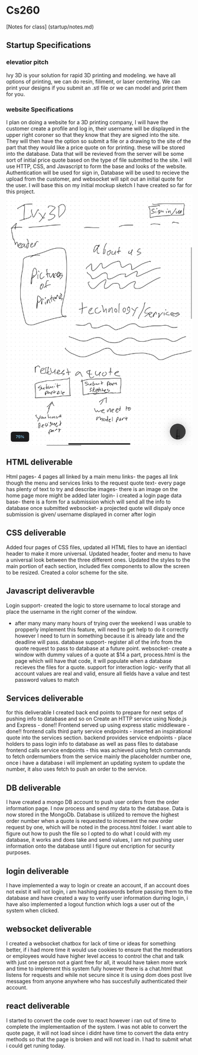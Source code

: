 # Cs260
[Notes for class] (startup/notes.md)
## Startup Specifications
### elevatior pitch
Ivy 3D is your solution for rapid 3D printing and modeling. we have all options of printing, we can do resin, filiment, or laser centering. We can print your designs if you submit an .stl file or we can model and print them for you. 
### website Specifications
I plan on doing a website for a 3D printing company, I will have the customer create a profile and log in, their username will be displayed in the upper right coroner so that they know that they are signed into the site. They will then have the option so submit a file or a drawing to the site of the part that they would like a price quote on for printing. these will be stored into the database. Data that will be revieved from the server will be some sort of initial price quote based on the type of file submitted to the site. I will use HTTP, CSS, and Javascript to form the base and looks of the website. Authentication will be used for sign in, Database will be used to recieve the upload from the customer, and websocket will spit out an initial quote for the user. I will base this on my initial mockup sketch I have created so far for this project.
![Initial website mockup sketch](/mockup.jpeg)

## HTML deliverable
Html pages- 4 pages all linked by a main menu
links- the pages all link though the menu and services links to the request quote
text- every page has plenty of text to try and describe
images- there is an image on the home page more might be added later
login- i created a login page
data base- there is a form for a submission which will send all the info to database once submitted
websocket- a projected quote will dispaly once submission is given/ username displayed in corner after login

## CSS deliverable
Added four pages of CSS files, updated all HTML files to have an identiacl header to make it more universal. 
Updated header, footer and menu to have a universal look between the three different ones. 
Updated the styles to the main portion of each section, included flex components to allow the screen to be resized. 
Created a color scheme for the site.

## Javascript deliveravble
Login support- created the logic to store username to local storage and place the username in the right corner of the window. 
- after many many many hours of trying over the weekend I was unable to propperly implement this feature, will need to get help to do it correctly however I need to turn in something because it is already late and the deadline will pass.
database support- register all of the info from the quote request to pass to database at a future point.
websocket- create a window with dummy values of a quote at $14 a part, process.html is the page which will have that code, it will populate when a database recieves the files for a quote.
support for interaction logic- verify that all account values are real and valid, ensure all fields have a value and test password values to match
## Services deliverable
for this deliverable I created back end points to prepare for next setps of pushing info to database and so on
Create an HTTP service using Node.js and Express - done!!
Frontend served up using express static middleware - done!! 
frontend calls third party service endpoints -  inserted an inspirational quote into the services section.
backend provides service endpoints - place holders to pass login info to database as well as pass files to database
frontend calls service endpoints - this was achieved using fetch commands to fetch ordernumbers from the service mainly the placeholder number one, once i have a database i will implement an updating system to update the number, it also uses fetch to push an order to the service. 
## DB deliverable
I have created a mongo DB account to push user orders from the order information page.
I now process and send my data to the database. 
Data is now stored in the MongoDb.
Database is utilized to remove the highest order number when a quote is requested to increment the new order request by one, which will be noted in the process.html folder.
I want able to figure out how to push the file so I opted to do what I could with my database, it works and does take and send values, I am not pushing user information onto the database until I figure out encription for security purposes.
## login deliverable
I have implemented a way to login or create an account, if an account does not exist it will not login, i am hashing passwords before passing them to the database and have created a way to verify user information durring login, i have also implemented a logout function which logs a user out of the system when clicked.
## websocket deliverable
I created a websocket chatbox for lack of time or ideas for something better, if i had more time it would use cookies to ensure that the moderatiors or employees would have higher level access to control the chat and talk with just one person not a giant free for all, it would have taken more work and time to implement this system fully however there is a chat.html that listens for requests and while not secure since it is using dom does post live messages from anyone anywhere who has succesfully authenticated their account.
## react deliverable
I started to convert the code over to react however i ran out of time to complete the implementaation of the system. I was not able to convert the quote page, it will not load since i didnt have time to convert the data entry methods so that the page is broken and will not load in. I had to submit what i could get runing today.
